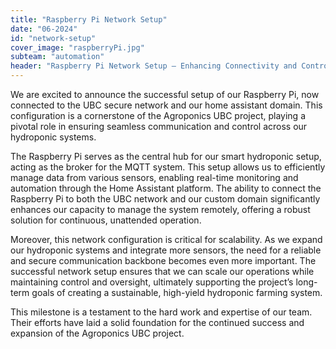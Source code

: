 ```yaml
---
title: "Raspberry Pi Network Setup"
date: "06-2024"
id: "network-setup"
cover_image: "raspberryPi.jpg"
subteam: "automation"
header: "Raspberry Pi Network Setup – Enhancing Connectivity and Control for Our Hydroponic Systems"
---
```

We are excited to announce the successful setup of our Raspberry Pi, now connected to the UBC secure network and our home assistant domain. This configuration is a cornerstone of the Agroponics UBC project, playing a pivotal role in ensuring seamless communication and control across our hydroponic systems.

The Raspberry Pi serves as the central hub for our smart hydroponic setup, acting as the broker for the MQTT system. This setup allows us to efficiently manage data from various sensors, enabling real-time monitoring and automation through the Home Assistant platform. The ability to connect the Raspberry Pi to both the UBC network and our custom domain significantly enhances our capacity to manage the system remotely, offering a robust solution for continuous, unattended operation.

Moreover, this network configuration is critical for scalability. As we expand our hydroponic systems and integrate more sensors, the need for a reliable and secure communication backbone becomes even more important. The successful network setup ensures that we can scale our operations while maintaining control and oversight, ultimately supporting the project’s long-term goals of creating a sustainable, high-yield hydroponic farming system.

This milestone is a testament to the hard work and expertise of our team. Their efforts have laid a solid foundation for the continued success and expansion of the Agroponics UBC project.